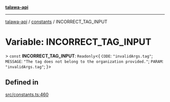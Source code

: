 [**talawa-api**](../../README.md)

***

[talawa-api](../../modules.md) / [constants](../README.md) / INCORRECT\_TAG\_INPUT

# Variable: INCORRECT\_TAG\_INPUT

\> `const` **INCORRECT\_TAG\_INPUT**: `Readonly`\<\{ `CODE`: `"invalidArgs.tag"`; `MESSAGE`: `"The tag does not belong to the organization provided."`; `PARAM`: `"invalidArgs.tag"`; \}\>

## Defined in

[src/constants.ts:460](https://github.com/PalisadoesFoundation/talawa-api/blob/4b5c74fd36bcfc2e36f3a06b67d517e865c188be/src/constants.ts#L460)

